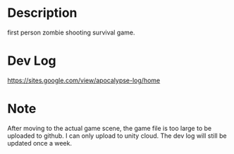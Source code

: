 # Description
first person zombie shooting survival game. 

# Dev Log
https://sites.google.com/view/apocalypse-log/home

# Note
After moving to the actual game scene, the game file is too large to be uploaded to github. I can only upload to unity cloud. The dev log will still be updated once a week.


